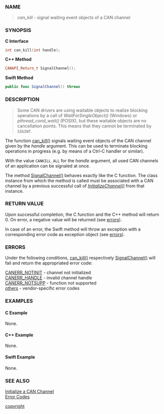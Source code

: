 ### NAME

> *can_kill* - signal waiting event objects of a CAN channel

### SYNOPSIS

<a id="can_kill"></a>
**C Interface**
```C
int can_kill(int handle);
```
<a id="signalchannel"></a>
**C++ Method**
```C++
CANAPI_Return_t SignalChannel();
```
<a id="func_signalchannel"></a>
**Swift Method**
```Swift
public func SignalChannel() throws
```

### DESCRIPTION

> Some CAN drivers are using waitable objects to realize blocking operations by a call of *WaitForSingleObject()* (Windows) or *pthread_cond_wait()* (POSIX),
> but these waitable objects are no cancellation points.
> This means that they cannot be terminated by `SIGINT`.

The function [can_kill()](#can_kill) signals waiting event objects of the CAN channel given by the *handle* argument.
This can be used to terminate blocking operations in progress (e.g. by means of a Ctrl-C handler or similar).

With the value `CANKILL_ALL` for the *handle* argument, all used CAN channels of an application can be signaled at once.

The method [SignalChannel()](#signalchannel) behaves exactly like the C function.
The class instance from which the method is called must be associated with a CAN channel by a previous successful call of [*InitializeChannel()*](/reference/can_init#initializechannel) from that instance.

### RETURN VALUE

Upon successful completion, the C function and the C++ method will return 0. On error, a negative value will be returned (see [errors](#errors)).

In case of an error, the Swift method will throw an exception with a corresponding error code as exception object (see [errors](#errors)).

### ERRORS

Under the following conditions, [can_kill()](#can_kill) respectively [SignalChannel()](#signalchannel) will fail and return the appropriated error code:

[CANERR_NOTINIT](/reference/error_codes#error_notinit) - channel not initialized \
[CANERR_HANDLE](/reference/error_codes#error_handle)   - invalid channel handle \
[CANERR_NOTSUPP](/reference/error_codes#error_) - function not supported \
[others](/reference/error_codes#error_vendor)          - vendor-specific error codes

### EXAMPLES

#### C Example

None.

#### C++ Example

None.

#### Swift Example

None.

### SEE ALSO

[Initialize a CAN Channel](/reference/can_init#name) \
[Error Codes](/reference/error_codes#name)


[copyright](../copyright.md ':include')